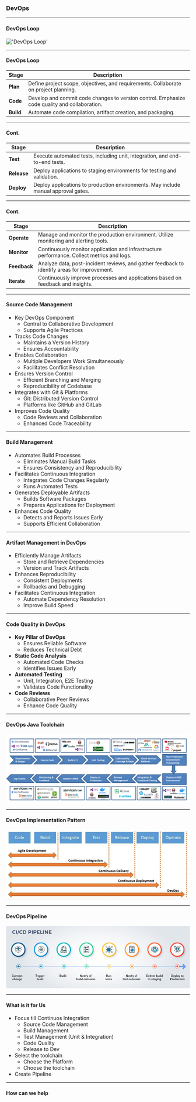 ### DevOps


---

#### DevOps Loop

!['DevOps Loop'](https://tvseshagiri.github.io/meekaakaru/docs/devops/assets/cicd.png)

---

#### DevOps Loop

| Stage     | Description                                                                                   |
| --------- | --------------------------------------------------------------------------------------------- |
| **Plan**  | Define project scope, objectives, and requirements. Collaborate on project planning.          |
| **Code**  | Develop and commit code changes to version control. Emphasize code quality and collaboration. |
| **Build** | Automate code compilation, artifact creation, and packaging.                                  |

---

#### Cont. 

| Stage       | Description                                                                        |
| ----------- | ---------------------------------------------------------------------------------- |
| **Test**    | Execute automated tests, including unit, integration, and end-to-end tests.        |
| **Release** | Deploy applications to staging environments for testing and validation.            |
| **Deploy**  | Deploy applications to production environments. May include manual approval gates. |

---


#### Cont. 

| Stage        | Description                                                                                 |
| ------------ | ------------------------------------------------------------------------------------------- |
| **Operate**  | Manage and monitor the production environment. Utilize monitoring and alerting tools.       |
| **Monitor**  | Continuously monitor application and infrastructure performance. Collect metrics and logs.  |
| **Feedback** | Analyze data, post-incident reviews, and gather feedback to identify areas for improvement. |
| **Iterate**  | Continuously improve processes and applications based on feedback and insights.             |

---

#### Source Code Management

- Key DevOps Component
  - Central to Collaborative Development
  - Supports Agile Practices
- Tracks Code Changes
  - Maintains a Version History
  - Ensures Accountability
- Enables Collaboration
  - Multiple Developers Work Simultaneously
  - Facilitates Conflict Resolution
- Ensures Version Control
  - Efficient Branching and Merging
  - Reproducibility of Codebase
- Integrates with Git & Platforms
  - Git: Distributed Version Control
  - Platforms like GitHub and GitLab
- Improves Code Quality
  - Code Reviews and Collaboration
  - Enhanced Code Traceability

---

####  Build Management

- Automates Build Processes
  - Eliminates Manual Build Tasks
  - Ensures Consistency and Reproducibility
- Facilitates Continuous Integration
  - Integrates Code Changes Regularly
  - Runs Automated Tests
- Generates Deployable Artifacts
  - Builds Software Packages
  - Prepares Applications for Deployment
- Enhances Code Quality
  - Detects and Reports Issues Early
  - Supports Efficient Collaboration

---

#### Artifact Management in DevOps

- Efficiently Manage Artifacts
  - Store and Retrieve Dependencies
  - Version and Track Artifacts
- Enhances Reproducibility
  - Consistent Deployments
  - Rollbacks and Debugging
- Facilitates Continuous Integration
  - Automate Dependency Resolution
  - Improve Build Speed

---

#### Code Quality in DevOps

- **Key Pillar of DevOps**
  - Ensures Reliable Software
  - Reduces Technical Debt
- **Static Code Analysis**
  - Automated Code Checks
  - Identifies Issues Early
- **Automated Testing**
  - Unit, Integration, E2E Testing
  - Validates Code Functionality
- **Code Reviews**
  - Collaborative Peer Reviews
  - Enhance Code Quality

---

#### DevOps Java Toolchain

!['DevOps Toolchain'](/docs/devops/assets/devopstoolchain.png)

---

#### DevOps Implementation Pattern

!['DevOps Toolchain'](/docs/devops/assets/cicd.png)

---

#### DevOps Pipeline

!['DevOps Pipeline'](/docs/devops/assets/pipeline.png)

---

#### What is it for Us 

- Focus till Continuos Integration 
  - Source Code Management
  - Build Management
  - Test Management (Unit & Integration)
  - Code Quality
  - Release to Dev
- Select the toolchain
  - Choose the Platform
  - Choose the toolchain
- Create Pipeline

---

#### How can we help






